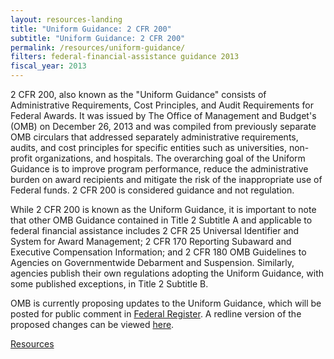 ```yaml
---
layout: resources-landing
title: "Uniform Guidance: 2 CFR 200"
subtitle: "Uniform Guidance: 2 CFR 200"
permalink: /resources/uniform-guidance/
filters: federal-financial-assistance guidance 2013
fiscal_year: 2013
---
```


2 CFR 200, also known as the "Uniform Guidance" consists of Administrative Requirements, Cost Principles, and Audit Requirements for Federal Awards. It was issued by The Office of Management and Budget's (OMB) on December 26, 2013 and was compiled from previously separate OMB circulars that addressed separately administrative requirements, audits, and cost principles for specific entities such as universities, non-profit organizations, and hospitals. The overarching goal of the Uniform Guidance is to improve program performance, reduce the administrative burden on award recipients and mitigate the risk of the inappropriate use of Federal funds. 2 CFR 200 is considered guidance and not regulation.

While 2 CFR 200 is known as the Uniform Guidance, it is important to note that other OMB Guidance contained in Title 2 Subtitle A and applicable to federal financial assistance includes 2 CFR 25 Universal Identifier and System for Award Management; 2 CFR 170 Reporting Subaward and Executive Compensation Information; and 2 CFR 180 OMB Guidelines to Agencies on Governmentwide Debarment and Suspension. Similarly, agencies publish their own regulations adopting the Uniform Guidance, with some published exceptions, in Title 2 Subtitle B.

OMB is currently proposing updates to the Uniform Guidance, which will be posted for public comment in <a href="https://www.federalregister.gov/">Federal Register</a>.  A redline version of the proposed changes can be viewed <a href="{{site.baseurl}}/assets/files/Uniform Guidance Revisions - Redline (2023).pdf" aria-label="link to Uniform Guidance Revisions document">here</a>.

<a class="padding-y-105 padding-x-4 margin-top-1 text-no-underline text-white margin-bottom-1 usa-button bg-blue border-0 padding-1" href="{{site.baseurl}}/resources/#focus_area=*&sub_focus_area=*&type=.guidance&source=*&fiscal_year=*" aria-label="Guidance related resources">Resources</a>